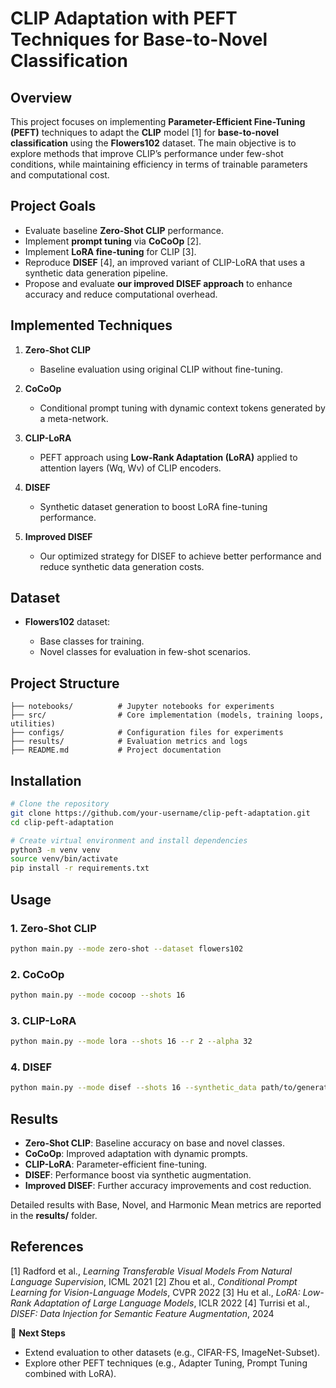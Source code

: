 # **CLIP Adaptation with PEFT Techniques for Base-to-Novel Classification**

## **Overview**

This project focuses on implementing **Parameter-Efficient Fine-Tuning (PEFT)** techniques to adapt the **CLIP** model \[1] for **base-to-novel classification** using the **Flowers102** dataset.
The main objective is to explore methods that improve CLIP’s performance under few-shot conditions, while maintaining efficiency in terms of trainable parameters and computational cost.



## **Project Goals**

* Evaluate baseline **Zero-Shot CLIP** performance.
* Implement **prompt tuning** via **CoCoOp** \[2].
* Implement **LoRA fine-tuning** for CLIP \[3].
* Reproduce **DISEF** \[4], an improved variant of CLIP-LoRA that uses a synthetic data generation pipeline.
* Propose and evaluate **our improved DISEF approach** to enhance accuracy and reduce computational overhead.



## **Implemented Techniques**

1. **Zero-Shot CLIP**

   * Baseline evaluation using original CLIP without fine-tuning.

2. **CoCoOp**

   * Conditional prompt tuning with dynamic context tokens generated by a meta-network.

3. **CLIP-LoRA**

   * PEFT approach using **Low-Rank Adaptation (LoRA)** applied to attention layers (Wq, Wv) of CLIP encoders.

4. **DISEF**

   * Synthetic dataset generation to boost LoRA fine-tuning performance.

5. **Improved DISEF**

   * Our optimized strategy for DISEF to achieve better performance and reduce synthetic data generation costs.



## **Dataset**

* **Flowers102** dataset:

  * Base classes for training.
  * Novel classes for evaluation in few-shot scenarios.



## **Project Structure**

```
├── notebooks/          # Jupyter notebooks for experiments
├── src/                # Core implementation (models, training loops, utilities)
├── configs/            # Configuration files for experiments
├── results/            # Evaluation metrics and logs
├── README.md           # Project documentation
```



## **Installation**

```bash
# Clone the repository
git clone https://github.com/your-username/clip-peft-adaptation.git
cd clip-peft-adaptation

# Create virtual environment and install dependencies
python3 -m venv venv
source venv/bin/activate
pip install -r requirements.txt
```



## **Usage**

### **1. Zero-Shot CLIP**

```bash
python main.py --mode zero-shot --dataset flowers102
```

### **2. CoCoOp**

```bash
python main.py --mode cocoop --shots 16
```

### **3. CLIP-LoRA**

```bash
python main.py --mode lora --shots 16 --r 2 --alpha 32
```

### **4. DISEF**

```bash
python main.py --mode disef --shots 16 --synthetic_data path/to/generated/images
```



## **Results**

* **Zero-Shot CLIP**: Baseline accuracy on base and novel classes.
* **CoCoOp**: Improved adaptation with dynamic prompts.
* **CLIP-LoRA**: Parameter-efficient fine-tuning.
* **DISEF**: Performance boost via synthetic augmentation.
* **Improved DISEF**: Further accuracy improvements and cost reduction.

Detailed results with Base, Novel, and Harmonic Mean metrics are reported in the **results/** folder.



## **References**

\[1] Radford et al., *Learning Transferable Visual Models From Natural Language Supervision*, ICML 2021
\[2] Zhou et al., *Conditional Prompt Learning for Vision-Language Models*, CVPR 2022
\[3] Hu et al., *LoRA: Low-Rank Adaptation of Large Language Models*, ICLR 2022
\[4] Turrisi et al., *DISEF: Data Injection for Semantic Feature Augmentation*, 2024



📌 **Next Steps**

* Extend evaluation to other datasets (e.g., CIFAR-FS, ImageNet-Subset).
* Explore other PEFT techniques (e.g., Adapter Tuning, Prompt Tuning combined with LoRA).

